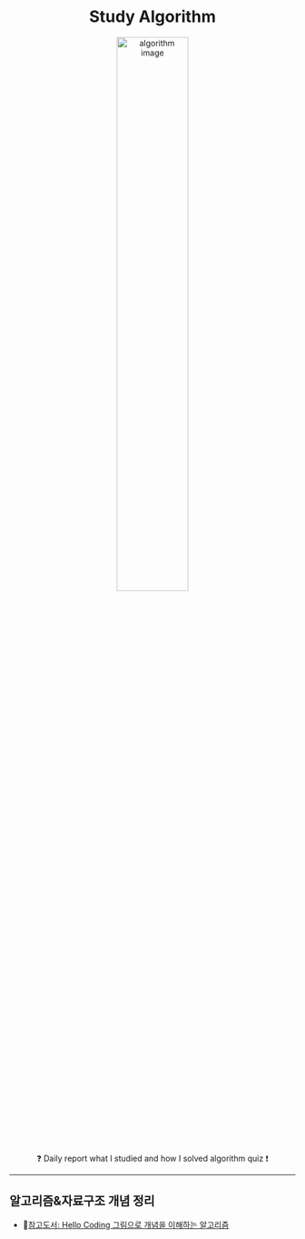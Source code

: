 <h1 align="center">Study Algorithm</h1>
<p align="center">
    <img alt="algorithm image" src="https://user-images.githubusercontent.com/53554014/88824019-bd8a1e80-d200-11ea-9e4e-86904a39d2e7.jpg" width=50% height=50% />
</p>
<p align="center">
    &#10067; Daily report what I studied and how I solved algorithm quiz &#10071;
</p>

***

## 알고리즘&자료구조 개념 정리
* &#128215;[참고도서: Hello Coding 그림으로 개념을 이해하는 알고리즘](http://www.yes24.com/Product/Goods/37885448)
